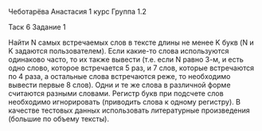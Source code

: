 Чеботарёва Анастасия 1 курс Группа 1.2

Таск 6 Задание 1

Найти N самых встречаемых слов в тексте длины не менее K букв (N и K задаются пользователем).
Если какие-то слова используются одинаково часто, то их также вывести 
(т.е. если N равно 3-м, и есть одно слово, которое встречается 5 раз, и 7 слов, которые встречаются по 4 раза,
а остальные слова встречаются реже, то необходимо вывести первые 8 слов). Одни и те же слова в различной форме считаются разными словами.
Регистр букв при подсчете слов необходимо игнорировать (приводить слова к одному регистру). 
В качестве тестовых данных использовать литературные произведения (большие по объему тексты).
